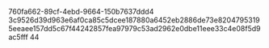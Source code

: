 760fa662-89cf-4ebd-9664-150b7637ddd4
3c9526d39d963e6af0ca85c5dcee187880a6452eb2886de73e82047953195eeaee157dd5c67f44242857fea97979c53ad2962e0dbe11eee33c4e08f5d9ac5fff
44

